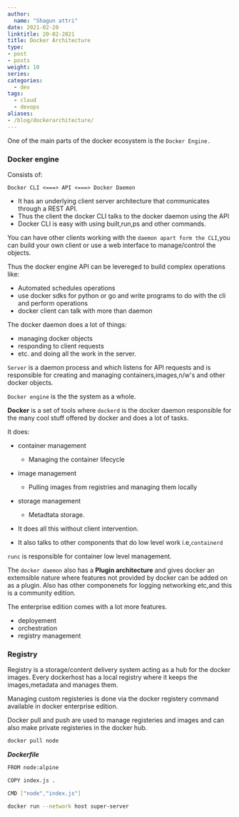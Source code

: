 ```yaml
---
author:
  name: "Shagun attri"
date: 2021-02-20
linktitle: 20-02-2021
title: Docker Architecture
type:
- post
- posts
weight: 10
series:
categories:
  - dev
tags:
  - cloud
  - devops
aliases:
- /blog/dockerarchitecture/
---
```


One of the main parts of the docker ecosystem is the `Docker Engine.`

### Docker engine 

Consists of:

```
Docker CLI <===> API <===> Docker Daemon
```

- It has an underlying client server architecture that communicates through a REST API.
- Thus the client the docker CLI talks to the docker daemon using the API
- Docker CLI is easy with using built,run,ps and other commands.

You can have other clients working with the `daemon apart form the CLI`,you can build your own client or use  a web interface to manage/control the objects.

Thus the docker engine API can be levereged to build complex operations like:
- Automated schedules operations
- use docker sdks for python or go and write programs to do with the cli and perform operations
- docker client can talk with more than daemon

The docker daemon does a lot of things:
- managing docker objects
- responding to client requests
- etc. and doing all the work in the server.

`Server` is a daemon process and which listens for API requests and is responsible for creating and managing containers,images,n/w's and other docker objects.

`Docker engine` is the the system as a whole.

**Docker** is a set of tools where `dockerd` is the docker daemon responsible for the many cool stuff offered by docker and does a lot of tasks.

It does:
- container management
    - Managing the container lifecycle
- image management
    - Pulling images from registries and managing them locally
- storage management
    - Metadtata storage.
    
- It does all this without client intervention.
- It also talks to other components that do low level work i.e,`containerd`

`runc` is responsible for container low level management.

The `docker daemon` also has a **Plugin architecture** and gives docker an extemsible nature where features not provided by docker can be added on as a plugin.
Also has other componenets for logging networking etc,and this is a community edition.

The enterprise edition comes with a lot more features. 
- deployement 
- orchestration
- registry management

### Registry

Registry is a storage/content delivery system acting as a hub for the docker images.
Every dockerhost has a local registry where it keeps the images,metadata and manages them.

Managing custom registeries is done via the docker registery command available in docker enterprise edition.

Docker pull and push are used to manage registeries and images and can also make private registeries in the 
docker hub.


```bash 
docker pull node
```

***Dockerfile***
```bash
FROM node:alpine

COPY index.js .

CMD ["node","index.js"]
```

```bash
docker run --network host super-server
```
